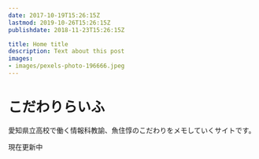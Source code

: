 ```yaml
---
date: 2017-10-19T15:26:15Z
lastmod: 2019-10-26T15:26:15Z
publishdate: 2018-11-23T15:26:15Z

title: Home title
description: Text about this post
images:
- images/pexels-photo-196666.jpeg
---
```


#  こだわりらいふ
愛知県立高校で働く情報科教諭、魚住惇のこだわりをメモしていくサイトです。

現在更新中